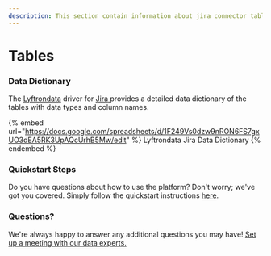 ```yaml
---
description: This section contain information about jira connector tables information
---
```


# Tables

### Data Dictionary

The [Lyftrondata](https://www.lyftrondata.com/) driver for [Jira](https://www.lyftrondata.com/integration/business-analytics/jira//)[ ](https://www.lyftrondata.com/integration/jira/)provides a detailed data dictionary of the tables with data types and column names.

{% embed url="https://docs.google.com/spreadsheets/d/1F249Vs0dzw9nRON6FS7gxUO3dEA5RK3UpAQcUrhB5Mw/edit" %}
Lyftrondata Jira Data Dictionary
{% endembed %}

### Quickstart Steps

Do you have questions about how to use the platform? Don't worry; we've got you covered. Simply follow the quickstart instructions [here](../README.md).

### Questions? <a href="#questions" id="questions"></a>

We're always happy to answer any additional questions you may have! [Set up a meeting with our data experts.](https://www.lyftrondata.com/book-a-meeting/)

